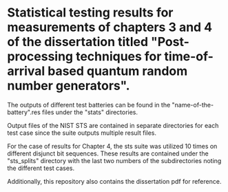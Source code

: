 # Statistical testing results for measurements of chapters 3 and 4 of the dissertation titled "Post-processing techniques for time-of-arrival based quantum random number generators".

The outputs of different test batteries can be found in the "name-of-the-battery".res files under the "stats" directories.

Output files of the NIST STS are contained in separate directories for each test case since the suite outputs multiple result files.

For the case of results for Chapter 4, the sts suite was utilized 10 times on different disjunct bit sequences. These results are contained under the "sts_splits" directory with the last two numbers of the subdirectories noting the different test cases.


Additionally, this repository also contains the dissertation pdf for reference.
